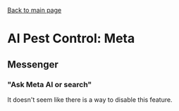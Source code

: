 [Back to main page](README.md)

# AI Pest Control: Meta

## Messenger

### "Ask Meta AI or search"

It doesn't seem like there is a way to disable this feature.
